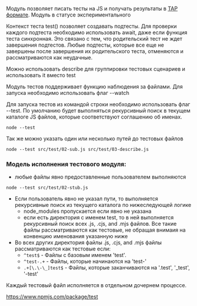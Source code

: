 Модуль позволяет писать тесты на JS и получать результаты в [TAP формате](https://testanything.org/).
Модуль в статусе экспериментального

Контекст теста test() позволяет создавать подтесты.
Для проверки каждого подтеста необходимо использовать await, даже если функция теста синхронная.
Это связано с тем, что родительский тест не ждет завершения подтестов.
Любые подтесты, которые все еще не завершены после завершения их родительского теста, отменяются и рассматриваются как неудачные.

Можно использовать describe для группировки тестовых сценариев и использовать it вместо test

Модуль тестов поддерживает функцию наблюдения за файлами.
Для запуска необходимо использовать флаг --watch

Для запуска тестов из командой строки необходимо использовать флаг --test.
По умолчанию будет выполняться рекурсивный поиск в текущем каталоге JS файлов,
которые соответствуют соглашению об именах.
```
node --test
```
Так же можно указать один или несколько путей до тестовых файлов
```
node --test src/test/02-sub.js src/test/03-describe.js
```

### Модель исполнения тестового модуля:
* любые файлы явно предоставленные пользователем выполняются
```
node --test src/test/02-stub.js
```
* Если пользователь явно не указал пути, то выполняется рекурсивные поиск из текущего каталога по нижеследующей логике
  * node_modules пропускается если явно не указана
  * если есть директория с именем test, то в ней выполняется рекурсивный поиск всех .js, .cjs, and .mjs файлов.
  Все такие файлы рассматриваются как тестовые, не обращая внимаия на конвенцию именования указанную ниже
* Во всех других директория файлы .js, .cjs, and .mjs файлы рассматриваются как тестовые если:
  * `^test$` - Файлы с базовым именем 'test'.
  * `^test-.+` - Файлы, которые начинаются на 'test-'
  * `.+[\.\-\_]test$` - Файлы, которые заканчиваются на '.test', '_test', '-test'

Каждый тестовый файл исполняется в отдельном дочернем процессе.


https://www.npmjs.com/package/test